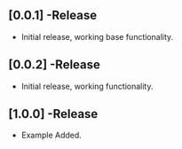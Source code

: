 ## [0.0.1] -Release

* Initial release, working base functionality.

## [0.0.2] -Release

* Initial release, working functionality.

## [1.0.0] -Release

* Example Added.
